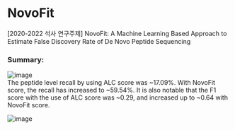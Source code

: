 # NovoFit
[2020-2022 석사 연구주제] NovoFit: A Machine Learning Based Approach to Estimate False Discovery Rate of De Novo Peptide Sequencing

### Summary:
![image](https://user-images.githubusercontent.com/31056110/141280185-0b216db5-dd85-49fb-89f2-2a9d09998cf3.png)
<br/>
The peptide level recall by using ALC score was ~17.09%. With NovoFit score, the recall has increased to ~59.54%. 
It is also notable that the F1 score with the use of ALC score was ~0.29, and increased up to ~0.64 with NovoFit score. 


![image](https://user-images.githubusercontent.com/31056110/139725602-8e1157b6-1495-4420-8bac-bf0f70c2b1fe.png)
